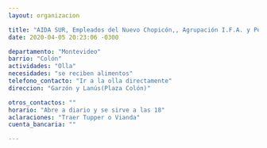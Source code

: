 ```yaml
---
layout: organizacion

title: "AIDA SUR, Empleados del Nuevo Chopicón,, Agrupación I.F.A. y Pepe DÈlia"
date: 2020-04-05 20:23:06 -0300

departamento: "Montevideo"
barrio: "Colón"
actividades: "Olla"
necesidades: "se reciben alimentos"
telefono_contacto: "Ir a la olla directamente"
direccion: "Garzón y Lanús(Plaza Colón)"

otros_contactos: ""
horario: "Abre a diario y se sirve a las 18"
aclaraciones: "Traer Tupper o Vianda"
cuenta_bancaria: ""

---
```

